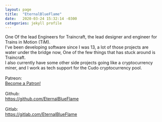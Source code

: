 ```yaml
---
layout: page
title:  "EternalBlueFlame"
date:   2020-03-24 15:32:14 -0300
categories: jekyll profile
---
```

One Of the lead Engineers for Traincraft, the lead designer and engineer for Trains in Motion (TiM).<br/>
I've been developing software since I was 13, a lot of those projects are water under the bridge now, One of the few things that has stuck around is Traincraft.<br/>
I also currently have some other side projects going like a cryptocurrency miner, and I work as tech support for the Cudo cryptocurrency pool.<br/>
<br/>
Patreon:<br/>
<a href="https://www.patreon.com/bePatron?u=28259643" data-patreon-widget-type="become-patron-button">Become a Patron!</a><script async src="https://c6.patreon.com/becomePatronButton.bundle.js"></script><br/>
<br/>
Github:<br/>
<a href="https://github.com/EternalBlueFlame">https://github.com/EternalBlueFlame</a><br/>
<br/>
Gitlab:<br/>
<a href="https://gitlab.com/EternalBlueFlame">https://gitlab.com/EternalBlueFlame</a>